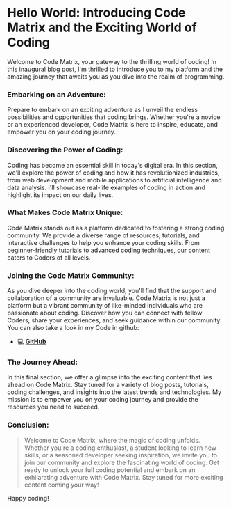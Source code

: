 #  Hello World: Introducing Code Matrix and the Exciting World of Coding


Welcome to Code Matrix, your gateway to the thrilling world of coding! In this inaugural blog post, I'm thrilled to introduce you to my platform and the amazing journey that awaits you as you dive into the realm of programming.
<!--more-->

### Embarking on an Adventure:
Prepare to embark on an exciting adventure as I unveil the endless possibilities and opportunities that coding brings. Whether you're a novice or an experienced developer, Code Matrix is here to inspire, educate, and empower you on your coding journey.

### Discovering the Power of Coding:
Coding has become an essential skill in today's digital era. In this section, we'll explore the power of coding and how it has revolutionized industries, from web development and mobile applications to artificial intelligence and data analysis. I'll showcase real-life examples of coding in action and highlight its impact on our daily lives.

### What Makes Code Matrix Unique:
Code Matrix stands out as a platform dedicated to fostering a strong coding community. We provide a diverse range of resources, tutorials, and interactive challenges to help you enhance your coding skills. From beginner-friendly tutorials to advanced coding techniques, our content caters to Coders of all levels.

### Joining the Code Matrix Community:
As you dive deeper into the coding world, you'll find that the support and collaboration of a community are invaluable. Code Matrix is not just a platform but a vibrant community of like-minded individuals who are passionate about coding. Discover how you can connect with fellow Coders, share your experiences, and seek guidance within our community. You can also take a look in my Code in github: 
  * 💻 [**GitHub**](https://github.com/suyogprasai)

### The Journey Ahead:
In this final section, we offer a glimpse into the exciting content that lies ahead on Code Matrix. Stay tuned for a variety of blog posts, tutorials, coding challenges, and insights into the latest trends and technologies. My mission is to empower you on your coding journey and provide the resources you need to succeed.

### Conclusion:
> Welcome to Code Matrix, where the magic of coding unfolds. Whether you're a coding enthusiast, a student looking to learn new skills, or a seasoned developer seeking inspiration, we invite you to join our community and explore the fascinating world of coding. Get ready to unlock your full coding potential and embark on an exhilarating adventure with Code Matrix. Stay tuned for more exciting content coming your way!

Happy coding!
